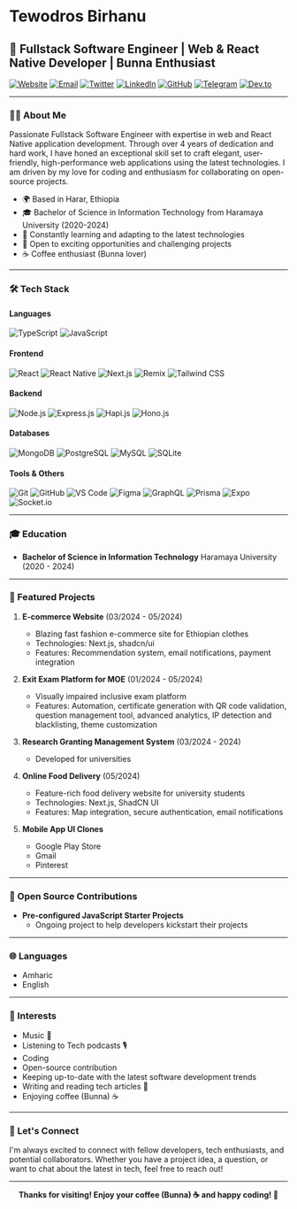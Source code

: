 # Tewodros Birhanu

## 🚀 Fullstack Software Engineer | Web & React Native Developer | Bunna Enthusiast

[![Website](https://img.shields.io/badge/Website-onesamket.com-blue?style=flat-square)](http://onesamket.com)
[![Email](https://img.shields.io/badge/Email-onesamket@gmail.com-red?style=flat-square)](mailto:onesamket@gmail.com)
[![Twitter](https://img.shields.io/badge/Twitter-@onesamket-1DA1F2?style=flat-square)](https://twitter.com/onesamket)
[![LinkedIn](https://img.shields.io/badge/LinkedIn-onesamket-0077B5?style=flat-square)](https://www.linkedin.com/in/ln-onesamket/)
[![GitHub](https://img.shields.io/badge/GitHub-onesamket-181717?style=flat-square)](https://github.com/onesamket)
[![Telegram](https://img.shields.io/badge/Telegram-onesamket-2CA5E0?style=flat-square)](https://t.me/onesamket)
[![Dev.to](https://img.shields.io/badge/dev.to-onesamket__dev-0A0A0A?style=flat-square)](https://dev.to/onesamket_dev)

---

### 👨‍💻 About Me

Passionate Fullstack Software Engineer with expertise in web and React Native application development. Through over 4 years of dedication and hard work, I have honed an exceptional skill set to craft elegant, user-friendly, high-performance web applications using the latest technologies. I am driven by my love for coding and enthusiasm for collaborating on open-source projects.

- 🌍 Based in Harar, Ethiopia
- 🎓 Bachelor of Science in Information Technology from Haramaya University (2020-2024)
- 🚀 Constantly learning and adapting to the latest technologies
- 💼 Open to exciting opportunities and challenging projects
- ☕ Coffee enthusiast (Bunna lover)

---

### 🛠 Tech Stack

#### Languages
![TypeScript](https://img.shields.io/badge/TypeScript-007ACC?style=flat-square&logo=typescript&logoColor=white)
![JavaScript](https://img.shields.io/badge/JavaScript-F7DF1E?style=flat-square&logo=javascript&logoColor=black)

#### Frontend
![React](https://img.shields.io/badge/React-20232A?style=flat-square&logo=react&logoColor=61DAFB)
![React Native](https://img.shields.io/badge/React_Native-20232A?style=flat-square&logo=react&logoColor=61DAFB)
![Next.js](https://img.shields.io/badge/Next.js-000000?style=flat-square&logo=next.js&logoColor=white)
![Remix](https://img.shields.io/badge/Remix-000000?style=flat-square&logo=remix&logoColor=white)
![Tailwind CSS](https://img.shields.io/badge/Tailwind_CSS-38B2AC?style=flat-square&logo=tailwind-css&logoColor=white)

#### Backend
![Node.js](https://img.shields.io/badge/Node.js-43853D?style=flat-square&logo=node.js&logoColor=white)
![Express.js](https://img.shields.io/badge/Express.js-404D59?style=flat-square)
![Hapi.js](https://img.shields.io/badge/Hapi.js-404D59?style=flat-square)
![Hono.js](https://img.shields.io/badge/Hono.js-FF3E00?style=flat-square)

#### Databases
![MongoDB](https://img.shields.io/badge/MongoDB-4EA94B?style=flat-square&logo=mongodb&logoColor=white)
![PostgreSQL](https://img.shields.io/badge/PostgreSQL-316192?style=flat-square&logo=postgresql&logoColor=white)
![MySQL](https://img.shields.io/badge/MySQL-4479A1?style=flat-square&logo=mysql&logoColor=white)
![SQLite](https://img.shields.io/badge/SQLite-07405E?style=flat-square&logo=sqlite&logoColor=white)

#### Tools & Others
![Git](https://img.shields.io/badge/Git-F05032?style=flat-square&logo=git&logoColor=white)
![GitHub](https://img.shields.io/badge/GitHub-100000?style=flat-square&logo=github&logoColor=white)
![VS Code](https://img.shields.io/badge/VS_Code-007ACC?style=flat-square&logo=visual-studio-code&logoColor=white)
![Figma](https://img.shields.io/badge/Figma-F24E1E?style=flat-square&logo=figma&logoColor=white)
![GraphQL](https://img.shields.io/badge/GraphQL-E10098?style=flat-square&logo=graphql&logoColor=white)
![Prisma](https://img.shields.io/badge/Prisma-2D3748?style=flat-square&logo=prisma&logoColor=white)
![Expo](https://img.shields.io/badge/Expo-000020?style=flat-square&logo=expo&logoColor=white)
![Socket.io](https://img.shields.io/badge/Socket.io-010101?style=flat-square&logo=socket.io&logoColor=white)

---

### 🎓 Education

- **Bachelor of Science in Information Technology**
  Haramaya University (2020 - 2024)

---

### 💼 Featured Projects

1. **E-commerce Website** (03/2024 - 05/2024)
   - Blazing fast fashion e-commerce site for Ethiopian clothes
   - Technologies: Next.js, shadcn/ui
   - Features: Recommendation system, email notifications, payment integration

2. **Exit Exam Platform for MOE** (01/2024 - 05/2024)
   - Visually impaired inclusive exam platform
   - Features: Automation, certificate generation with QR code validation, question management tool, advanced analytics, IP detection and blacklisting, theme customization

3. **Research Granting Management System** (03/2024 - 2024)
   - Developed for universities

4. **Online Food Delivery** (05/2024)
   - Feature-rich food delivery website for university students
   - Technologies: Next.js, ShadCN UI
   - Features: Map integration, secure authentication, email notifications

5. **Mobile App UI Clones**
   - Google Play Store
   - Gmail
   - Pinterest

---

### 🌟 Open Source Contributions

- **Pre-configured JavaScript Starter Projects**
  - Ongoing project to help developers kickstart their projects

---

### 🌐 Languages

- Amharic
- English

---

### 🎯 Interests
- Music  🎵
- Listening to Tech podcasts 🎙️
- Coding
- Open-source contribution
- Keeping up-to-date with the latest software development trends 
- Writing and reading tech articles 📃
- Enjoying coffee (Bunna) ☕

---

### 🤝 Let's Connect

I'm always excited to connect with fellow developers, tech enthusiasts, and potential collaborators. Whether you have a project idea, a question, or want to chat about the latest in tech, feel free to reach out!

---

<div align="center">

**Thanks for visiting! Enjoy your coffee (Bunna) ☕ and happy coding! 🚀**

</div>
